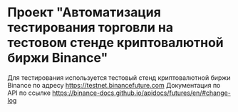 # Проект "Автоматизация тестирования торговли на тестовом стенде криптовалютной биржи Binance"

Для тестирования используется тестовый стенд криптовалютной биржи Binance по адресу https://testnet.binancefuture.com
Документация по API по ссылке https://binance-docs.github.io/apidocs/futures/en/#change-log

